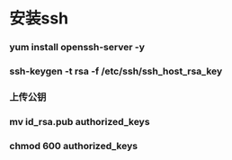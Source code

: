 # 安装ssh
### yum install openssh-server -y
### ssh-keygen -t rsa -f /etc/ssh/ssh_host_rsa_key
### 上传公钥
### mv id_rsa.pub authorized_keys  
### chmod 600 authorized_keys  
